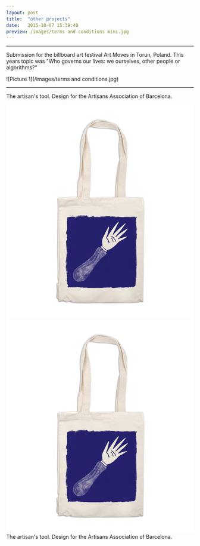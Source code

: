 ```yaml
---
layout: post
title:  "other projects"
date:   2015-10-07 15:39:40
preview: /images/terms and conditions mini.jpg
---
```



---

Submission for the billboard art festival Art Moves in Torun, Poland. This years topic was  "Who governs our lives: we ourselves, other people or algorithms?"

![Picture 1](/images/terms and conditions.jpg)


---

The artisan's tool. Design for the Artisans Association of Barcelona.

<img src="/images/bossaartesania mockup.jpg" alt="drawing" width="800">

<div class="row">

<div class="column-66">
 <img src="/images/bossaartesania mockup.jpg" alt="drawing" width="800">

</div>


 <div class="column-33">The artisan's tool. Design for the Artisans Association of Barcelona.</div>
 </div>
